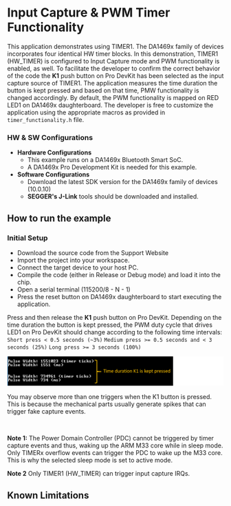 # Input Capture & PWM Timer Functionality

This application demonstrates using TIMER1. The DA1469x family of devices incorporates four identical HW timer blocks. In this demonstration, TIMER1 (HW_TIMER) is configured to Input Capture mode and PWM functionality is enabled, as well. To facilitate the developer to confirm the correct behavior of the code the **K1** push button on Pro DevKit has been selected as the input capture source of TIMER1. The application measures the time duration the button is kept pressed and based on that time, PMW functionality is changed accordingly. By default, the PWM functionality is mapped on RED LED1 on DA1469x daughterboard. The developer is free to customize the application using the appropriate macros as provided in `timer_functionality.h` file.

### HW & SW Configurations

- **Hardware Configurations**
  - This example runs on a DA1469x Bluetooth Smart SoC.
  - A DA1469x Pro Development Kit is needed for this example.
- **Software Configurations**
  - Download the latest SDK version for the DA1469x family of devices (10.0.10)
  - **SEGGER's J-Link** tools should be downloaded and installed.

## How to run the example

### Initial Setup

- Download the source code from the Support Website
- Import the project into your workspace.
- Connect the target device to your host PC.
- Compile the code (either in Release or Debug mode) and load it into the chip.
- Open a serial terminal (115200/8 - N - 1)
- Press the reset button on DA1469x daughterboard to start executing the application.

Press and then release the **K1** push button on Pro DevKit. Depending on the time duration the button is kept pressed, the PWM duty cycle that drives LED1 on Pro DevKit should change according to the following time intervals:
`Short press < 0.5 seconds (~3%)`
`Medium press >= 0.5 seconds and < 3 seconds (25%)`
`Long press >= 3 seconds (100%)`

![TIMER Serial Console](assets/timer1_serial_console.png)

You may observe more than one triggers when the K1 button is pressed. This is because the mechanical parts usually generate spikes that can trigger fake capture events.

&#160;

**Note 1:** The Power Domain Controller (PDC) cannot be triggered by timer capture events and thus, waking up the ARM M33 core while in sleep mode. Only TIMERx overflow events can trigger the PDC to wake up the M33 core. This is why the selected sleep mode is set to active mode.

**Note 2** Only TIMER1 (HW_TIMER) can trigger input capture IRQs.

## Known Limitations
